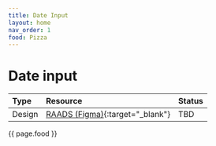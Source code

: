 ```yaml
---
title: Date Input
layout: home
nav_order: 1
food: Pizza
---
```


# Date input

| Type        | Resource          | Status |
|:-------------|:------------------|:------|
| Design           | [RAADS (Figma)](https://www.figma.com/design/P2gZJjVaAqHJwB1tGbwtjw/RAADS?node-id=5178-8295&t=DaQuC2pMFYEZZcOO-1){:target="_blank"}  | TBD  |

{{ page.food }}
